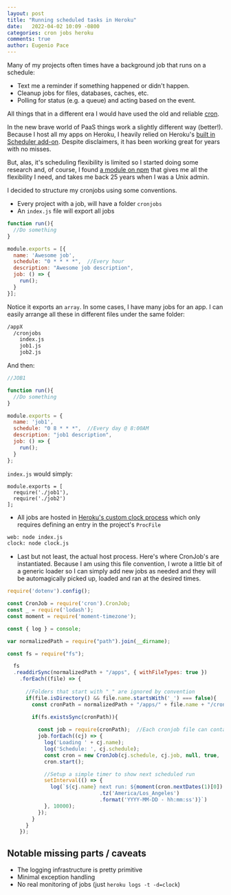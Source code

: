 ```yaml
---
layout: post
title: "Running scheduled tasks in Heroku"
date:   2022-04-02 10:09 -0800
categories: cron jobs heroku
comments: true
author: Eugenio Pace
---
```


Many of my projects often times have a background job that runs on a schedule:

* Text me a reminder if something happened or didn't happen.
* Cleanup jobs for files, databases, caches, etc.
* Polling for status (e.g. a queue) and acting based on the event.

All things that in a different era I would have used the old and reliable [cron](https://en.wikipedia.org/wiki/Cron).

In the new brave world of PaaS things work a slightly different way (better!). Because I host all my apps on Heroku, I heavily relied on Heroku's [built in Scheduler add-on](https://devcenter.heroku.com/articles/scheduler). Despite disclaimers, it has been working great for years with no misses.

But, alas, it's scheduling flexibility is limited so I started doing some research and, of course, I found [a module on npm](https://www.npmjs.com/package/cron) that gives me all the flexibility I need, and takes me back 25 years when I was a Unix admin.

I decided to structure my cronjobs using some conventions.

* Every project with a job, will have a folder `cronjobs`
* An `index.js` file will export all jobs

```javascript
function run(){
  //Do something 
}

module.exports = [{
  name: 'Awesome job',
  schedule: "0 * * * *",  //Every hour
  description: "Awesome job description",
  job: () => {
    run();
  }
}];
```

Notice it exports an `array`. In some cases, I have many jobs for an app. I can easily arrange all these in different files under the same folder:

```sh
/appX
  /cronjobs
    index.js
    job1.js
    job2.js
```

And then:

```js
//JOB1

function run(){
  //Do something 
}

module.exports = {
  name: 'job1',
  schedule: "0 8 * * *",  //Every day @ 8:00AM
  description: "job1 description",
  job: () => {
    run();
  }
};
```

`index.js` would simply:

```
module.exports = [
  require('./job1'),
  require('./job2')
];
```

* All jobs are hosted in [Heroku's custom clock process](https://devcenter.heroku.com/articles/scheduled-jobs-custom-clock-processes#custom-clock-processes) which only requires defining an entry in the project's `ProcFile`

```sh
web: node index.js
clock: node clock.js
```

* Last but not least, the actual host process. Here's where CronJob's are instantiated. Because I am using this file convention, I wrote a little bit of a generic loader so I can simply add new jobs as needed and they will be automagically picked up, loaded and ran at the desired times.

```js
require('dotenv').config();

const CronJob = require('cron').CronJob;
const _ = require('lodash');
const moment = require('moment-timezone');

const { log } = console;

var normalizedPath = require("path").join(__dirname);

const fs = require("fs");

  fs
  .readdirSync(normalizedPath + "/apps", { withFileTypes: true })
    .forEach((file) => {
      
      //Folders that start with "_" are ignored by convention
      if(file.isDirectory() && file.name.startsWith('_') === false){
        const cronPath = normalizedPath + "/apps/" + file.name + "/cronjobs";
        
        if(fs.existsSync(cronPath)){

          const job = require(cronPath);  //Each cronjob file can contain many "crons"
          job.forEach((cj) => {
            log('Loading ' + cj.name);
            log('Schedule: ', cj.schedule);
            const cron = new CronJob(cj.schedule, cj.job, null, true, 'America/Los_Angeles');
            cron.start();

            //Setup a simple timer to show next scheduled run
            setInterval(() => {
              log(`${cj.name} next run: ${moment(cron.nextDates(1)[0])
                              .tz('America/Los_Angeles')
                              .format('YYYY-MM-DD - hh:mm:ss')}`)
            }, 10000);
          });
        }
      }
    });
```

## Notable missing parts / caveats

* The logging infrastructure is pretty primitive
* Minimal exception handling
* No real monitoring of jobs (just `heroku logs -t -d=clock`)

